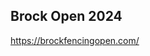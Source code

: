 
## Brock Open 2024

<a href="https://brockfencingopen.com/" target="_blank">https://brockfencingopen.com/</a>

